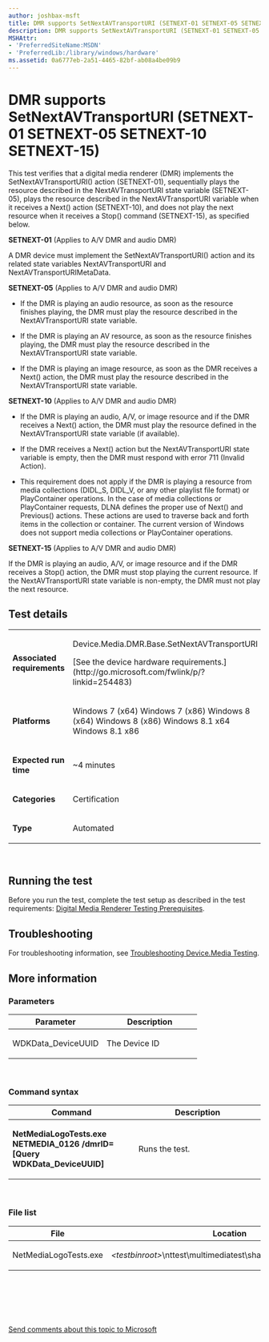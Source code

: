 ```yaml
---
author: joshbax-msft
title: DMR supports SetNextAVTransportURI (SETNEXT-01 SETNEXT-05 SETNEXT-10 SETNEXT-15)
description: DMR supports SetNextAVTransportURI (SETNEXT-01 SETNEXT-05 SETNEXT-10 SETNEXT-15)
MSHAttr:
- 'PreferredSiteName:MSDN'
- 'PreferredLib:/library/windows/hardware'
ms.assetid: 0a6777eb-2a51-4465-82bf-ab08a4be09b9
---
```


# DMR supports SetNextAVTransportURI (SETNEXT-01 SETNEXT-05 SETNEXT-10 SETNEXT-15)


This test verifies that a digital media renderer (DMR) implements the SetNextAVTransportURI() action (SETNEXT-01), sequentially plays the resource described in the NextAVTransportURI state variable (SETNEXT-05), plays the resource described in the NextAVTransportURI variable when it receives a Next() action (SETNEXT-10), and does not play the next resource when it receives a Stop() command (SETNEXT-15), as specified below.

**SETNEXT-01** (Applies to A/V DMR and audio DMR)

A DMR device must implement the SetNextAVTransportURI() action and its related state variables NextAVTransportURI and NextAVTransportURIMetaData.

**SETNEXT-05** (Applies to A/V DMR and audio DMR)

-   If the DMR is playing an audio resource, as soon as the resource finishes playing, the DMR must play the resource described in the NextAVTransportURI state variable.

-   If the DMR is playing an AV resource, as soon as the resource finishes playing, the DMR must play the resource described in the NextAVTransportURI state variable.

-   If the DMR is playing an image resource, as soon as the DMR receives a Next() action, the DMR must play the resource described in the NextAVTransportURI state variable.

**SETNEXT-10** (Applies to A/V DMR and audio DMR)

-   If the DMR is playing an audio, A/V, or image resource and if the DMR receives a Next() action, the DMR must play the resource defined in the NextAVTransportURI state variable (if available).

-   If the DMR receives a Next() action but the NextAVTransportURI state variable is empty, then the DMR must respond with error 711 (Invalid Action).

-   This requirement does not apply if the DMR is playing a resource from media collections (DIDL\_S, DIDL\_V, or any other playlist file format) or PlayContainer operations. In the case of media collections or PlayContainer requests, DLNA defines the proper use of Next() and Previous() actions. These actions are used to traverse back and forth items in the collection or container. The current version of Windows does not support media collections or PlayContainer operations.

**SETNEXT-15** (Applies to A/V DMR and audio DMR)

If the DMR is playing an audio, A/V, or image resource and if the DMR receives a Stop() action, the DMR must stop playing the current resource. If the NextAVTransportURI state variable is non-empty, the DMR must not play the next resource.

## Test details


<table>
<colgroup>
<col width="50%" />
<col width="50%" />
</colgroup>
<tbody>
<tr class="odd">
<td><p><strong>Associated requirements</strong></p></td>
<td><p>Device.Media.DMR.Base.SetNextAVTransportURI</p>
<p>[See the device hardware requirements.](http://go.microsoft.com/fwlink/p/?linkid=254483)</p></td>
</tr>
<tr class="even">
<td><p><strong>Platforms</strong></p></td>
<td><p>Windows 7 (x64) Windows 7 (x86) Windows 8 (x64) Windows 8 (x86) Windows 8.1 x64 Windows 8.1 x86</p></td>
</tr>
<tr class="odd">
<td><p><strong>Expected run time</strong></p></td>
<td><p>~4 minutes</p></td>
</tr>
<tr class="even">
<td><p><strong>Categories</strong></p></td>
<td><p>Certification</p></td>
</tr>
<tr class="odd">
<td><p><strong>Type</strong></p></td>
<td><p>Automated</p></td>
</tr>
</tbody>
</table>

 

## Running the test


Before you run the test, complete the test setup as described in the test requirements: [Digital Media Renderer Testing Prerequisites](digital-media-renderer-testing-prerequisites.md).

## Troubleshooting


For troubleshooting information, see [Troubleshooting Device.Media Testing](troubleshooting-devicemedia-testing.md).

## More information


### Parameters

<table>
<colgroup>
<col width="50%" />
<col width="50%" />
</colgroup>
<thead>
<tr class="header">
<th>Parameter</th>
<th>Description</th>
</tr>
</thead>
<tbody>
<tr class="odd">
<td><p>WDKData_DeviceUUID</p></td>
<td><p>The Device ID</p></td>
</tr>
</tbody>
</table>

 

### Command syntax

<table>
<colgroup>
<col width="50%" />
<col width="50%" />
</colgroup>
<thead>
<tr class="header">
<th>Command</th>
<th>Description</th>
</tr>
</thead>
<tbody>
<tr class="odd">
<td><p><strong>NetMediaLogoTests.exe NETMEDIA_0126 /dmrID=[Query WDKData_DeviceUUID]</strong></p></td>
<td><p>Runs the test.</p></td>
</tr>
</tbody>
</table>

 

### File list

<table>
<colgroup>
<col width="50%" />
<col width="50%" />
</colgroup>
<thead>
<tr class="header">
<th>File</th>
<th>Location</th>
</tr>
</thead>
<tbody>
<tr class="odd">
<td><p>NetMediaLogoTests.exe</p></td>
<td><p><em>&lt;testbinroot&gt;</em>\nttest\multimediatest\sharing\netmedialogotests</p></td>
</tr>
</tbody>
</table>

 

 

 

[Send comments about this topic to Microsoft](mailto:wsddocfb@microsoft.com?subject=Documentation%20feedback%20%5Bp_hck\p_hck%5D:%20DMR%20supports%20SetNextAVTransportURI%20%28SETNEXT-01%20SETNEXT-05%20SETNEXT-10%20SETNEXT-15%29%20%20RELEASE:%20%284/27/2016%29&body=%0A%0APRIVACY%20STATEMENT%0A%0AWe%20use%20your%20feedback%20to%20improve%20the%20documentation.%20We%20don't%20use%20your%20email%20address%20for%20any%20other%20purpose,%20and%20we'll%20remove%20your%20email%20address%20from%20our%20system%20after%20the%20issue%20that%20you're%20reporting%20is%20fixed.%20While%20we're%20working%20to%20fix%20this%20issue,%20we%20might%20send%20you%20an%20email%20message%20to%20ask%20for%20more%20info.%20Later,%20we%20might%20also%20send%20you%20an%20email%20message%20to%20let%20you%20know%20that%20we've%20addressed%20your%20feedback.%0A%0AFor%20more%20info%20about%20Microsoft's%20privacy%20policy,%20see%20http://privacy.microsoft.com/default.aspx. "Send comments about this topic to Microsoft")




